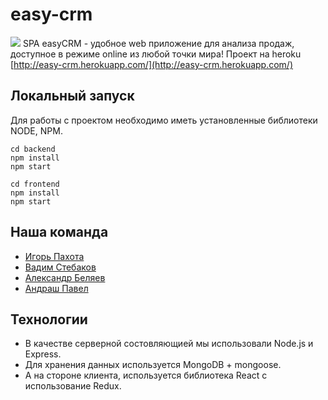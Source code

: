 # easy-crm
![](https://github.com/IgorPahota/easy-crm/blob/heroku5/demo.gif)
SPA easyCRM - удобное web приложение для анализа продаж, доступное в режиме online из любой точки мира!
Проект на heroku [http://easy-crm.herokuapp.com/](http://easy-crm.herokuapp.com/)
## Локальный запуск
Для работы с проектом необходимо иметь установленные библиотеки NODE, NPM.
```
cd backend  
npm install 
npm start   
```
```
cd frontend 
npm install 
npm start   
```
## Наша команда
* [Игорь Пахота](https://github.com/IgorPahota)
* [Вадим Стебаков](https://github.com/vad-s)
* [Александр Беляев](https://github.com/AVBelyaef)
* [Андраш Павел](https://github.com/pavelandras)
## Технологии
* В качестве серверной состовляющией мы использовали Node.js и Express.
* Для хранения данных используется MongoDB + mongoose.
* А на стороне клиента, используется библиотека React с использование Redux.
